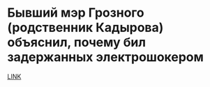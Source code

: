 # Бывший мэр Грозного (родственник Кадырова) объяснил, почему бил задержанных электрошокером



[LINK](https://varlamov.ru/3657925.html)